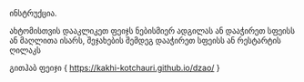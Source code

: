 ინსტრუქცია.

ახტომისთვის დააკლიკეთ ფეიჯს ნებისმიერ ადგილას ან დააჭირეთ სფეისს ან მაღლითა ისარს, შეჯახების შემდეგ დააჭირეთ სფეისს ან რესტარტის ღილაკს

გითჰაბ ფეიჯი { https://kakhi-kotchauri.github.io/dzao/ }

